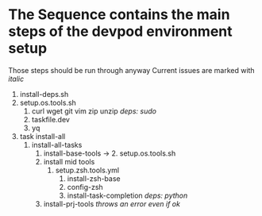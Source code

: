 # The Sequence contains the main steps of the devpod environment setup

Those steps should be run through anyway
Current issues are marked with *italic*

1. install-deps.sh
2. setup.os.tools.sh
   1. curl wget git vim zip unzip *deps: sudo*
   2. taskfile.dev
   3. yq
3. task install-all
   1. install-all-tasks
      1. install-base-tools -> 2. setup.os.tools.sh
      2. install mid tools
         1. setup.zsh.tools.yml
            1. install-zsh-base
            2. config-zsh
            3. install-task-completion *deps: python*
      3. install-prj-tools *throws an error even if ok*